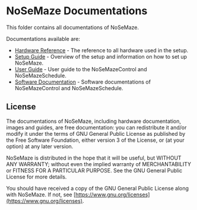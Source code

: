 # NoSeMaze Documentations

This folder contains all documentations of NoSeMaze.

Documentations available are:

- [Hardware Reference](./HardwareDocumentation/hardwareReference.md) - The reference to all hardware used in the setup.
- [Setup Guide](./Guides/setupGuide.md) - Overview of the setup and information on how to set up NoSeMaze.
- [User Guide](./Guides/userGuide.md) - User guide to the NoSeMazeControl and NoSeMazeSchedule.
- [Software Documentation](./SoftwareDocumentation/softwareDocumentation.md) - Software documentations of NoSeMazeControl and NoSeMazeSchedule.

## License

The documentations of NoSeMaze, including hardware documentation, images and guides, are free documentation: you can redistribute it and/or modify it under the terms of GNU General Public License as published by the Free Software Foundation, either version 3 of the License, or (at your option) at any later version.

NoSeMaze is distributed in the hope that it will be useful, but WITHOUT ANY WARRANTY; without even the implied warranty of MERCHANTABILITY or FITNESS FOR A PARTICULAR PURPOSE. See the GNU General Public License for more details.

You should have received a copy of the GNU General Public License along with NoSeMaze. If not, see [https://www.gnu.org/licenses](https://www.gnu.org/licenses).
